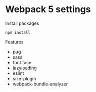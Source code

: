 # Webpack 5 settings

Install packages

```
npm install
```

Features

- pug
- sass
- font face
- lazyloading
- eslint
- size-plugin
- webpack-bundle-analyzer

